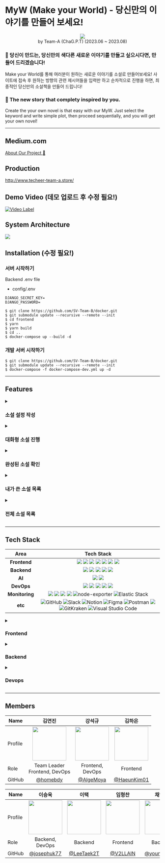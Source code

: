 # MyW (Make your World) - 당신만의 이야기를 만들어 보세요!

<div align=center>
<img src="https://github.com/2023SVBootcamp-Team-A/project/assets/8746067/1a30c1dc-1021-4f14-a8ac-4acbc3a63caa"/>
</div>
<div align=center>
by Team-A (ChaG.P.T) (2023.06 ~ 2023.08)
</div>

### 📕 당신이 만드는, 당신만의 색다른 새로운 이야기를 만들고 싶으시다면, 만들어 드리겠습니다!
Make your World를 통해 여러분이 원하는 새로운 이야기를 소설로 만들어보세요! 사이트에 접속 후 원하는 방향의 관련 제시어들을 입력만 하고 순차적으로 진행을 하면, 최종적인 당신만의 소설책을 만들어 드립니다!

### 📕 The new story that complety inspired by you.
Create the your own novel is that easy with our MyW. Just select the keyword and write simple plot, then proceed sequentially, and you will get your own novel!

- - - 

## Medium.com
[About Our Project 📕](https://medium.com/@chan4im/2023-silicon-valley-summer-bootcamp-chag-p-t-make-your-own-story-8421e5f6c3e9)

## Production
http://www.techeer-team-a.store/

## Demo Video (데모 업로드 후 수정 필요!)
[![Video Label](http://img.youtube.com/vi/OSPhfQPK0x8/0.jpg)](https://youtu.be/OSPhfQPK0x8)

## System Architecture
<img src="https://github.com/2023SVBootcamp-Team-A/project/assets/8746067/8a6dc146-d11f-44a4-be31-1e6f98c344d8">

## Installation (수정 필요!)

### 서버 시작하기

Backend .env file

- config/.env

```
DJANGO_SECRET_KEY=
DJANGO_PASSWORD=
```

```shell
$ git clone https://github.com/SV-Team-B/docker.git
$ git submodule update --recursive --remote --init
$ cd frontend
$ yarn
$ yarn build
$ cd ..
$ docker-compose up --build -d
```

### 개발 서버 시작하기

```shell
$ git clone https://github.com/SV-Team-B/docker.git
$ git submodule update --recursive --remote --init
$ docker-compose -f docker-compose-dev.yml up -d
```

- - - 

## Features

<details>
<summary><h3>소설 설정 작성</h3></summary>
<img src="https://github.com/2023SVBootcamp-Team-A/project/assets/8746067/7c44a770-09e2-4022-8d34-2cf782d75633"/>
<img src="https://github.com/2023SVBootcamp-Team-A/project/assets/8746067/50590bbc-2bcc-4fb4-b3b9-3cd255810787"/>
<br />
<br />
만들 소설의 장르, 공간적 배경, 시대적 배경, 등장인물, 줄거리를 원하는 대로 선택하는 기능을 제공합니다. 기본 제공되는 선택지 외에도 사용자가 원하는 장르, 공간, 시대를 자유롭게 추가할 수 있습니다.
<br />
<br/>
It provides the ability to select the genre, spatial background, historical background, characters, and plot of the novel to be created as desired. In addition to the built-in options, users can freely add genres, spaces, and eras of they want.
</details>

<details>
<summary><h3>대화형 소설 진행</h3></summary>
<img src="https://github.com/2023SVBootcamp-Team-A/project/assets/8746067/1428844a-7ba8-4960-9849-dd122d4482d1"/>
<br />
<br />
진행과 선택을 반복하는 방식으로 사용자가 원하는 스토리의 소설을 만듭니다. 제공되는 선택지 중 하나를 선택해서 계속 진행하거나, 원하는 시점에 진행을 종료하고 결과 페이지로 이동할 수 있습니다.
<br />
<br/>
Create a novel with the story you want by repeating progression and selection. You can continue by choosing one of the options provided, or you can end the writing at any point and go to the results page.
</details>

<details>
<summary><h3>완성된 소설 확인</h3></summary>
<img src="https://github.com/2023SVBootcamp-Team-A/project/assets/8746067/b3d3fb08-a301-43e8-b937-51b7c6201bb4"/>
<br />
<br />
완성된 소설은 실제 책을 읽는 것과 유사한 UI로 표현되어, 마치 자신이 만든 소설을 전자책으로 읽는 것과 같은 경험을 제공합니다.
<br />
<br/>
The completed novel is expressed in a UI similar to reading a real book, providing the same experience as reading a novel you created as an e-book.
</details>

<details>
<summary><h3>내가 쓴 소설 목록</h3></summary>
<img src="https://github.com/2023SVBootcamp-Team-A/project/assets/8746067/635ee70b-b488-4a26-9b09-fe5fd7a65364"/>
<br />
<br />
사용자별로 자신이 쓴 목록을 책장 형태로 확인 가능한 UI로 제공합니다. 책 모양을 클릭하면 해당 소설의 완성된 내용을 확인하는 페이지로 이동합니다.
<br />
<br/>
The novel list written by each user is provided in a UI that can be checked in the form of a bookshelf. Clicking on the book shape will take you to a page confirming the completed content of that novel.
</details>

<details>
<summary><h3>전체 소설 목록</h3></summary>
<img src="https://github.com/2023SVBootcamp-Team-A/project/assets/8746067/025bd505-3215-44d6-9e82-48c42a783eaf"/>
<br />
<br />
사용자 본인 뿐만이 아닌, 모든 사용자가 작성한 전체 소설 목록 또한 책장 형태의 UI로 확인할 수 있습니다. 페이지네이션을 적용하여 페이지별로 둘러볼 수 있으며, 마찬가지로 책 모양을 클릭하면 해당 소설의 완성된 내용을 확인할 수 있습니다.
<br />
<br/>
You can also check the entire list of novels written by all users, not just the user himself, through the bookshelf-style UI. You can browse page by page with pagination applied, and similarly, click the book shape to see the completed contents of the novel.
</details>

- - - 
## Tech Stack
<div align =center>

Area| Tech Stack|
:--------:|:------------------------------:|
**Frontend** | <img src="https://img.shields.io/badge/react-61DAFB?style=for-the-badge&logo=react&logoColor=black"> <img src="https://img.shields.io/badge/TypeScript-3178C6.svg?style=for-the-badge&logo=TypeScript&logoColor=white"> <img src="https://img.shields.io/badge/Redux-764ABC?&style=for-the-badge&logo=Redux&logoColor=white"> <img src="https://img.shields.io/badge/React Router-CA4245.svg?&style=for-the-badge&logo=reactrouter&logoColor=white"> <img src="https://img.shields.io/badge/Vite-646CFF.svg?&style=for-the-badge&logo=vite&logoColor=white"> <img src="https://img.shields.io/badge/TailwindCSS-06B6D4?&style=for-the-badge&logo=TailwindCSS&logoColor=white"> <img src="https://img.shields.io/badge/Swiper-6332F6?&style=for-the-badge&logo=Swiper&logoColor=white">
**Backend** | <img src="https://img.shields.io/badge/Django-092E20?style=for-the-badge&logo=Django&logoColor=white"> <img src="https://img.shields.io/badge/DJANGO_REST-ff1709?style=for-the-badge&logo=django&logoColor=white&color=ff1709&labelColor=gray"> <img src="https://img.shields.io/badge/PostgreSQL-4169E1?style=for-the-badge&logo=PostgreSQL&logoColor=white"> <img src="https://img.shields.io/badge/Amazon RDS-527FFF?style=for-the-badge&logo=Amazon RDS&logoColor=white"> <img src="https://img.shields.io/badge/Amazon S3-569A31?style=for-the-badge&logo=Amazon S3&logoColor=white">
**AI** | <img src="https://img.shields.io/badge/ChatGPT-00A67E?&style=for-the-badge&logo=OpenAI&logoColor=white"> <img src="https://img.shields.io/badge/DALL--E-412991?style=for-the-badge&logo=OpenAI&logoColor=white">
**DevOps** | <img src="https://img.shields.io/badge/Docker-2496ED?style=for-the-badge&logo=docker&logoColor=white"> <img src="https://img.shields.io/badge/NGINX-009639?style=for-the-badge&logo=nginx&logoColor=black"> <img src="https://img.shields.io/badge/gunicorn-499848?style=for-the-badge&logo=gunicorn&logoColor=black"> <img src="https://img.shields.io/badge/Github_Actions-2088FF?style=for-the-badge&logo=Github-Actions&logoColor=black"> <img src="https://img.shields.io/badge/Amazon_EC2-FF9900?style=for-the-badge&logo=Amazon-EC2&logoColor=black">
**Monitoring** | <img src="https://img.shields.io/badge/Prometheus-E6522C?style=for-the-badge&logo=Prometheus&logoColor=white"> <img src="https://img.shields.io/badge/Grafana-F46800?style=for-the-badge&logo=grafana&logoColor=white"> <img src = "https://img.shields.io/badge/cadvisor-1478FF?style=for-the-badge&logoColor=white"> <img src="https://img.shields.io/badge/Sentry-362D59?&style=for-the-badge&logo=sentry&logoColor=white"> ![node-exporter](https://img.shields.io/badge/node_exporter-37D100?style=for-the-badge&logo=Prometheus&logoColor=white) ![Elastic Stack](https://img.shields.io/static/v1?style=for-the-badge&message=Elastic+Stack&color=005571&logo=Elastic+Stack&logoColor=FFFFFF&label=)
**etc** | ![GitHub](https://img.shields.io/static/v1?style=for-the-badge&message=GitHub&color=181717&logo=GitHub&logoColor=FFFFFF&label=) ![Slack](https://img.shields.io/static/v1?style=for-the-badge&message=Slack&color=4A154B&logo=Slack&logoColor=FFFFFF&label=) ![Notion](https://img.shields.io/static/v1?style=for-the-badge&message=Notion&color=000000&logo=Notion&logoColor=FFFFFF&label=) ![Figma](https://img.shields.io/static/v1?style=for-the-badge&message=Figma&color=F24E1E&logo=Figma&logoColor=FFFFFF&label=) ![Postman](https://img.shields.io/static/v1?style=for-the-badge&message=Postman&color=FF6C37&logo=Postman&logoColor=FFFFFF&label=) <img src="https://img.shields.io/badge/swagger-85EA2D?style=for-the-badge&logo=swagger&logoColor=black"> ![GitKraken](https://img.shields.io/static/v1?style=for-the-badge&message=GitKraken&color=179287&logo=GitKraken&logoColor=FFFFFF&label=) ![Visual Studio Code](https://img.shields.io/static/v1?style=for-the-badge&message=Visual+Studio+Code&color=007ACC&logo=Visual+Studio+Code&logoColor=FFFFFF&label=)
</div>

<details>
<summary><h3>Frontend</h3></summary>

## React Vite TypeScript
<img src="https://github.com/2023SVBootcamp-Team-A/project/assets/8746067/3c1afbf5-fcd7-4af2-9ce2-4e2b4a03db2b"/>
<br/>
React 프레임워크를 사용함으로서 SPA(Single Page Application) 형식의 페이지를 만들었으며, 로딩 지연 없이 변화된 콘텐츠만을 표시하는 방법으로로 사용자 경험을 향상시켰습니다. 또한 정적 타입 언어인 TypeScript를 사용함으로서 컴파일 단계에서 에러를 빠르게 확인하고, 오류를 검색하는 시간을 줄이는 이점을 확보할 수 있었습니다. 또한 번들러로 ESModule 기반의 Vite를 사용하여 전체를 번들링하지 않고도 서버를 실행함으로서 개발 서버의 실행 속도를 향상시켰습니다.
<br/>
<br/>
We used React framework to make page in SPA (Single Page Application) format. This improves loading speed on the page with only contents that is change which user can enojoy there experience without useless loading delays. And we used TypeScript. TypeScript is static type language that was developed to solve problems caused by JavaScript being a dynamic language. In TypeScript, all variables and functions must be defined with their specific types. This benefit developers with reducing time to search for errors and because it allows to catch error while compiling it reduces the whole process. also We used Vite, a frontend build tool that is similar to Web-pack. With enhancement of native ESBuild Module and using HMR (Hot Module Replacement) Vite can run server more faster than Web-pack by seperating source code and dependency so server can run without bundling whole thing.


## Tailwind CSS
Tailwind CSS를 사용함으로서 HTML 상에서 클래스명을 설정하는 것만으로 미리 정의된 스타일을 적용할 수 있습니다. 덕분에 네이밍 규칙을 통일하고 구조를 문서화하는 시간과 반응형 레이아웃 설정에 들이는 노력을 덜 수 있었으며, 일부 컴포넌트의 경우 별도의 CSS 파일 없이 스타일링을 적용할 수 있었습니다.
<br/>
<br/>
With Tailwind CSS, you can apply pre-defined CSS styled by just set the class name on HTML. Therefore, we reduced the time for make naming rules, and documentation about structure. also we made some component without import external CSS file thanks to Tailwind CSS.

## Monitoring
<img src="https://github.com/2023SVBootcamp-Team-A/project/assets/8746067/fdfe912a-40a2-4e00-846a-5c4065333101"/><br/>
프론트엔드 에러 모니터링 및 트래킹 툴인 Sentry를 사용하여 에러를 추적할 수 있게 하였습니다. 에러의 종류, 발생 위치 등에 대한 정보를 제공하므로 원인을 찾는 데 들이는 시간을 덜 수 있으며, 에러 발생 즉시 메일 알림을 받아 빠르게 확인할 수 있습니다.
<br/>
<br/>
We can track error caused by frontend side with Sentry, the frontend error monitoring, and tracking tool. it provides the type of error and where the error occurred in the code. therefore we can reduce the time to find the location of wrong code. also we can check the error quickly by receiving an email notification as soon as an error occurs.
</details>  

<details> 
<summary><h3>Backend</h3></summary>

## API
## Swagger
<img src="https://github.com/2023SVBootcamp-Team-A/project/assets/8746067/b65939a0-933b-488b-b16a-ad6de76d13d4"/>
Swagger를 통해 API 명세서를 작성하였습니다.
<br/>
<br/>
We made the API specification with Swagger.
</div>


</details>  
 
<details>
<summary><h3>Devops</h3></summary>

## Monitoring
Grafana + Prometheus, ELK

|**Django** |**Node exporter**|
|-----|-----|
<img alt="스크린샷 2023-08-04 오전 12 11 52" src="https://github.com/2023SVBootcamp-Team-A/project/assets/69853298/852a392a-fc06-431c-bd5a-2f635db1e84d" width="500px" height="300px">|<img alt="스크린샷 2023-08-03 오후 11 50 55" src="https://github.com/2023SVBootcamp-Team-A/project/assets/69853298/2df30dff-e206-40b0-8ea3-5e09289ca271" width="500px" height="300px">

|**cAdvisor** |**ELK**|
|-----|-----|
<img alt="스크린샷 2023-08-04 오전 12 15 41" src="https://github.com/2023SVBootcamp-Team-A/project/assets/69853298/bb85b7d4-82d1-4e0a-91f2-c16ee72936de" width="500px" height="300px">|<img alt="스크린샷 2023-08-04 오전 12 07 22" src="https://github.com/2023SVBootcamp-Team-A/project/assets/69853298/b7408adf-c067-44ba-95a3-a19a05bf435e" width="500px" height="300px">

Django에서 Prometheus를 통해 request,response에 대한 정보를 수집을 한 후 Grafana를 통해 시각화 하였습니다. Slack과 Grafana를 연동하여 설정한 CPU 사용량 범위를 벗어날 경우 Slack에 경고 알림이 오도록 구현하였습니다. CAdvisor를 활용해 각 컨테이너의 cpu, memory사용량등을 알수 있게 하였고, 컨테이너별 네트워크 사용량을 알 수 있게하였습니다. node exporter를 통해 서버의 메모리, cpu 사용량, network traffic 등을 알 수 있게 하였습니다. ELK 스택을 활용하여 nginx log를 모니터링하고, 시간대, 사이트별 응답코드, 응답코드 비율등을 모니터링 할 수 있게 설계하였습니다.
<br/>
<br/>
We gather the information about request, response from Django by Prometheus, then it can be visualized by Grafana. By linking Slack and Grafana, a warning notification is sent to Slack when the CPU usage exceeds the set range. also, CAdvisor let us monitor the usage of CPU, memory, and network for each of containers. and we use node exporter to monitor the CPU, Memory, network traffic usage of entire server. Nginx log, time-zone, response code by each site and their ratio can be monitored by ELK Stack.

## Github Actions
Github Actions를 통해 CI/CD 파이프라인을 구축하여 코드 변경사항을 서버에 원할하게 반영할 수 있게 하였습니다.
<br/>
<br/>
By building a CI/CD pipeline through Github Actions, code changes can be smoothly reflected on the server.
</details>

- - - 
## Members
| Name    | <center>김연진</center>|<center>강석규</center> |<center>김하은</center> | 
| ------- | --------------------------------------------- | ------------------------------------ | --------------------------------------------- | 
| Profile | <center><img width="110px" height="110px" src="https://avatars.githubusercontent.com/u/86517634?v=4" /></center>|<center><img width="110px" height="110px" src="https://avatars.githubusercontent.com/u/8746067?v=4" /></center>|<center><img width="110px" height="110px" src="https://github.com/2023SVBootcamp-Team-A/project/assets/8746067/e1998a20-40e0-4bc3-a242-14161ac453f3" /></center>|
| Role    | <center>Team Leader<br> Frontend, DevOps</center>   | <center>Frontend, <br> DevOps</center>    | <center>Frontend</center>  | 
GitHub | <center>[@homebdy](https://github.com/homebdy)</center> | <center>[@AlgeMoya](https://github.com/AlgeMoya) </center>| <center>[@HaeunKim01](https://github.com/HaeunKim01) </center>|

| Name    | <center>이승욱</center> | <center>이택</center> | <center>임형찬</center> | <center>채영진</center>
| ------- | --------------------------------------- | --------------------------------------- | --------------------------------------- | --------------------------------------- |
| Profile |<center><img width="110px" height="110px" src="https://github.com/2023SVBootcamp-Team-A/project/assets/8746067/b0476434-30fd-4222-b98d-21178e774189" /></center>|<center><img width="110px" height="110px" src="https://github.com/2023SVBootcamp-Team-A/project/assets/8746067/2e55e092-5587-463d-8612-ab50e75c2761" /></center>|<center><img width="110px" height="110px" src="https://github.com/2023SVBootcamp-Team-A/project/assets/8746067/731a3d49-c8f3-449d-9e30-970cbca92d23" /></center>|<center><img width="110px" height="110px" src="https://github.com/2023SVBootcamp-Team-A/project/assets/8746067/25d3181f-8992-4ae9-a8b7-d9a28e7271ba" /></center>|
| Role    | <center>Backend,<br> DevOps</center> | <center>Backend</center> | <center>Frontend</center> | <center>Backend</center> |
GitHub | <center>[@josephuk77](https://github.com/josephuk77)</center> | <center>[@LeeTaek2T](https://github.com/LeeTaek2T) </center>| <center>[@V2LLAIN](https://github.com/V2LLAIN) </center>| <center>[@youngjin516](https://github.com/youngjin516)</center>

